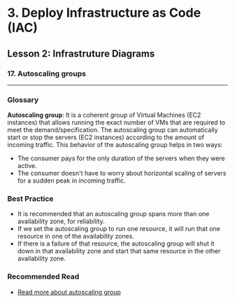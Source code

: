 # 3. Deploy Infrastructure as Code (IAC)

## Lesson 2: Infrastruture Diagrams


### 17. Autoscaling groups

___

### Glossary
**Autoscaling group**: It is a coherent group of Virtual Machines (EC2 instances) that allows running the exact number of VMs that are required to meet the demand/specification. The autoscaling group can automatically start or stop the servers (EC2 instances) according to the amount of incoming traffic. This behavior of the autoscaling group helps in two ways:

* The consumer pays for the only duration of the servers when they were active.
* The consumer doesn't have to worry about horizontal scaling of servers for a sudden peak in incoming traffic.

### Best Practice
* It is recommended that an autoscaling group spans more than one availability zone, for reliability.
* If we set the autoscaling group to run one resource, it will run that one resource in one of the availability zones.
* If there is a failure of that resource, the autoscaling group will shut it down in that availability zone and start that same resource in the other availability zone.

### Recommended Read

* [Read more about autoscaling group](https://docs.aws.amazon.com/autoscaling/ec2/userguide/AutoScalingGroup.html)

